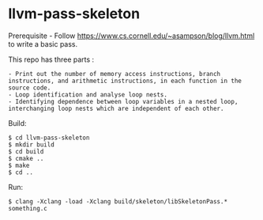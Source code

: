 # llvm-pass-skeleton

Prerequisite - Follow https://www.cs.cornell.edu/~asampson/blog/llvm.html to write a basic pass.

This repo has three parts :

    - Print out the number of memory access instructions, branch instructions, and arithmetic instructions, in each function in the source code. 
    - Loop identification and analyse loop nests.
    - Identifying dependence between loop variables in a nested loop, interchanging loop nests which are independent of each other. 

Build:

    $ cd llvm-pass-skeleton
    $ mkdir build
    $ cd build
    $ cmake ..
    $ make
    $ cd ..

Run:

    $ clang -Xclang -load -Xclang build/skeleton/libSkeletonPass.* something.c
